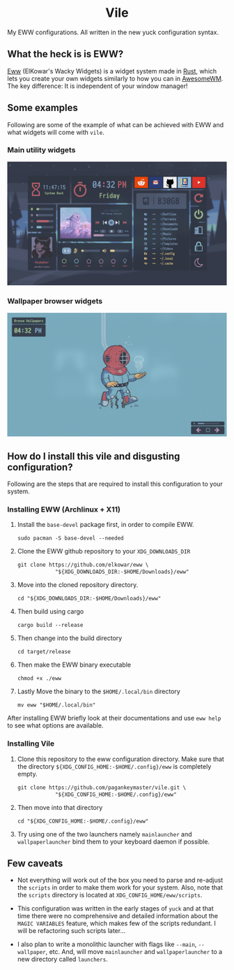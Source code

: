 <h1 align="center"><strong>Vile</strong></h1>

My EWW configurations. All written in the new yuck configuration syntax.

## What the heck is is EWW?

[Eww](https://elkowar.github.io/eww/eww.html) (ElKowar's Wacky Widgets) is a widget system made in [Rust](https://www.rust-lang.org/), which lets you create your own widgets similarly to how you can in [AwesomeWM](https://awesomewm.org/). The key difference: It is independent of your window manager!

## Some examples

Following are some of the example of what can be achieved with EWW and what widgets will come with `vile`.

### Main utility widgets

<img src="assets/screenshots/main-utils.png"/>

### Wallpaper browser widgets

<img src="assets/screenshots/wallpaper-browser.png"/>

## How do I install this vile and disgusting configuration?

Following are the steps that are required to install this configuration to your system.

### Installing EWW (Archlinux + X11)

 1. Install the `base-devel` package first, in order to compile EWW.

    ```git
    sudo pacman -S base-devel --needed
    ```

 2. Clone the EWW github repository to your `XDG_DOWNLOADS_DIR`

    ```git
    git clone https://github.com/elkowar/eww \
                "${XDG_DOWNLOADS_DIR:-$HOME/Downloads}/eww"
    ```

 3. Move into the cloned repository directory.

    ```git
    cd "${XDG_DOWNLOADS_DIR:-$HOME/Downloads}/eww"
    ```

 4. Then build using cargo

    ```git
    cargo build --release
    ```

 5. Then change into the build directory

    ```git
    cd target/release
    ```
  
 6. Then make the EWW binary executable 

    ```git
    chmod +x ./eww
    ```

 7. Lastly Move the binary to the `$HOME/.local/bin` directory

    ```git
    mv eww "$HOME/.local/bin"
    ```

After installing EWW briefly look at their documentations and use `eww help` to see what options are available.

### Installing Vile

 1. Clone this repository to the eww configuration directory. Make sure that the directory `${XDG_CONFIG_HOME:-$HOME/.config}/eww` is completely empty.

    ```git
    git clone https://github.com/pagankeymaster/vile.git \ 
                "${XDG_CONFIG_HOME:-$HOME/.config}/eww"
    ```

 2. Then move into that directory 

    ```git
    cd "${XDG_CONFIG_HOME:-$HOME/.config}/eww"
    ```

 3. Try using one of the two launchers namely `mainlauncher` and `wallpaperlauncher` bind them to your keyboard daemon if possible.

## Few caveats

- Not everything will work out of the box you need to parse and re-adjust the `scripts` in order to make them work for your system. Also, note that the `scripts` directory is located at `XDG_CONFIG_HOME/eww/scripts`.

- This configuration was written in the early stages of `yuck` and at that time there were no comprehensive and detailed information about the `MAGIC VARIABLES` feature, which makes few of the scripts redundant. I will be refactoring such scripts later...

- I also plan to write a monolithic launcher with flags like `--main`, `--wallpaper`, etc. And, will move `mainlauncher` and `wallpaperlauncher` to a new directory called `launchers`.
